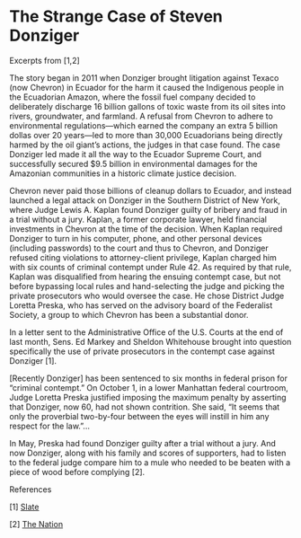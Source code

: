 # The Strange Case of Steven Donziger

Excerpts from [1,2]

The story began in 2011 when Donziger brought litigation against
Texaco (now Chevron) in Ecuador for the harm it caused the Indigenous
people in the Ecuadorian Amazon, where the fossil fuel company decided
to deliberately discharge 16 billion gallons of toxic waste from its
oil sites into rivers, groundwater, and farmland. A refusal from
Chevron to adhere to environmental regulations—which earned the
company an extra 5 billion dollas over 20 years—led to more than
30,000 Ecuadorians being directly harmed by the oil giant’s actions,
the judges in that case found. The case Donziger led made it all the
way to the Ecuador Supreme Court, and successfully secured $9.5
billion in environmental damages for the Amazonian communities in a
historic climate justice decision.

Chevron never paid those billions of cleanup dollars to Ecuador, and
instead launched a legal attack on Donziger in the Southern District
of New York, where Judge Lewis A. Kaplan found Donziger guilty of
bribery and fraud in a trial without a jury. Kaplan, a former
corporate lawyer, held financial investments in Chevron at the time of
the decision. When Kaplan required Donziger to turn in his computer,
phone, and other personal devices (including passwords) to the court
and thus to Chevron, and Donziger refused citing violations to
attorney-client privilege, Kaplan charged him with six counts of
criminal contempt under Rule 42. As required by that rule, Kaplan was
disqualified from hearing the ensuing contempt case, but not before
bypassing local rules and hand-selecting the judge and picking the
private prosecutors who would oversee the case. He chose District
Judge Loretta Preska, who has served on the advisory board of the
Federalist Society, a group to which Chevron has been a substantial
donor.

In a letter sent to the Administrative Office of the U.S. Courts at
the end of last month, Sens. Ed Markey and Sheldon Whitehouse brought
into question specifically the use of private prosecutors in the
contempt case against Donziger [1].

<a name='oct2021'/>

[Recently Donziger] has been sentenced to six months in federal prison
for “criminal contempt.” On October 1, in a lower Manhattan federal
courtroom, Judge Loretta Preska justified imposing the maximum penalty
by asserting that Donziger, now 60, had not shown contrition. She
said, “It seems that only the proverbial two-by-four between the eyes
will instill in him any respect for the law.”...

In May, Preska had found Donziger guilty after a trial without a
jury. And now Donziger, along with his family and scores of
supporters, had to listen to the federal judge compare him to a mule
who needed to be beaten with a piece of wood before complying [2].

References

[1] [Slate](https://slate.com/news-and-politics/2021/08/chevron-judge-loretta-preska-steven-donziger.html)

[2] [The Nation](https://www.thenation.com/article/environment/steven-donziger-chevron-sentencing)

